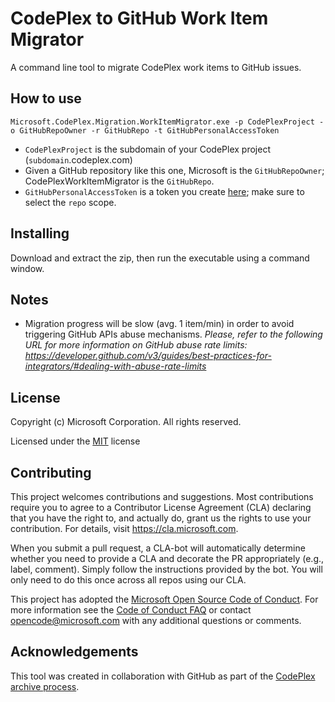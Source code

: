 # CodePlex to GitHub Work Item Migrator
A command line tool to migrate CodePlex work items to GitHub issues.

## How to use
```
Microsoft.CodePlex.Migration.WorkItemMigrator.exe -p CodePlexProject -o GitHubRepoOwner -r GitHubRepo -t GitHubPersonalAccessToken
```

- `CodePlexProject` is the subdomain of your CodePlex project (`subdomain`.codeplex.com)
- Given a GitHub repository like this one, Microsoft is the `GitHubRepoOwner`; CodePlexWorkItemMigrator is the `GitHubRepo`. 
- `GitHubPersonalAccessToken` is a token you create [here](https://github.com/settings/tokens); make sure to select the `repo` scope.

## Installing
Download and extract the zip, then run the executable using a command window.

## Notes
+ Migration progress will be slow (avg. 1 item/min) in order to avoid triggering GitHub APIs abuse mechanisms. _Please, refer to the following URL for more information on GitHub abuse rate limits: https://developer.github.com/v3/guides/best-practices-for-integrators/#dealing-with-abuse-rate-limits_

## License
Copyright (c) Microsoft Corporation. All rights reserved.

Licensed under the [MIT](https://opensource.org/licenses/MIT) license

## Contributing

This project welcomes contributions and suggestions.  Most contributions require you to agree to a
Contributor License Agreement (CLA) declaring that you have the right to, and actually do, grant us
the rights to use your contribution. For details, visit https://cla.microsoft.com.

When you submit a pull request, a CLA-bot will automatically determine whether you need to provide
a CLA and decorate the PR appropriately (e.g., label, comment). Simply follow the instructions
provided by the bot. You will only need to do this once across all repos using our CLA.

This project has adopted the [Microsoft Open Source Code of Conduct](https://opensource.microsoft.com/codeofconduct/).
For more information see the [Code of Conduct FAQ](https://opensource.microsoft.com/codeofconduct/faq/) or
contact [opencode@microsoft.com](mailto:opencode@microsoft.com) with any additional questions or comments.

## Acknowledgements
This tool was created in collaboration with GitHub as part of the [CodePlex archive process](https://aka.ms/codeplex-announcement).
